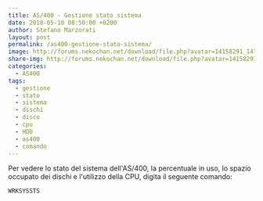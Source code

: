 ```yaml
---
title: AS/400 - Gestione stato sistema
date: 2018-05-10 08:50:00 +0200
author: Stefano Marzorati
layout: post
permalink: /as400-gestione-stato-sistema/
image: http://forums.nekochan.net/download/file.php?avatar=14158291_1477785421.png
share-img: http://forums.nekochan.net/download/file.php?avatar=14158291_1477785421.png
categories:
  - AS400
tags:
  - gestione
  - stato
  - sistema
  - dischi
  - disco
  - cpu
  - HDD
  - as400
  - comando
---
```

Per vedere lo stato del sistema dell'AS/400, la percentuale in uso, lo spazio occupato dei dischi e l'utilizzo della CPU, digita il seguente comando:   

	WRKSYSSTS